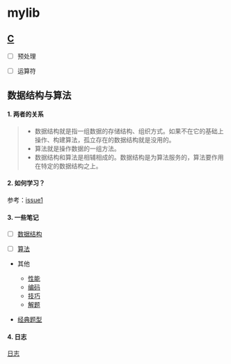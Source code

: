 # mylib

## [C](./docs/c/README.md)

- [ ] 预处理

- [ ] 运算符


## 数据结构与算法

#### 1. 两者的关系

> - 数据结构就是指一组数据的存储结构、组织方式。如果不在它的基础上操作、构建算法，孤立存在的数据结构就是没用的。
> - 算法就是操作数据的一组方法。
> - 数据结构和算法是相辅相成的。数据结构是为算法服务的，算法要作用在特定的数据结构之上。

#### 2. 如何学习？

参考：[issue1](https://github.com/liangkuai/mylib/issues/1)

#### 3. 一些笔记

- [ ] [数据结构](./docs/data-structure/README.md)

- [ ] [算法](./docs/algorithm/README.md)

- 其他
    - [性能](./docs/code/性能.md)
    - [编码](./docs/code/编码.md)
    - [技巧](./docs/code/技巧/README.md)
    - [解题](./docs/code/解题.md)

- [经典题型](./docs/question/README.md)

#### 4. 日志

[日志](./docs/data-structure/log.md)
